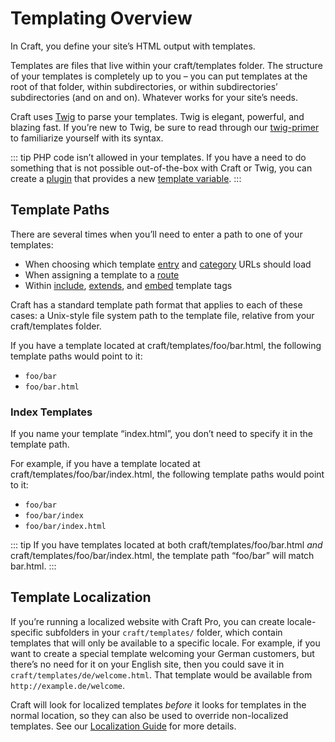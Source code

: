 # Templating Overview

In Craft, you define your site’s HTML output with templates.

Templates are files that live within your craft/templates folder. The structure of your templates is completely up to you – you can put templates at the root of that folder, within subdirectories, or within subdirectories’ subdirectories (and on and on). Whatever works for your site’s needs.

Craft uses [Twig](http://twig.sensiolabs.org/) to parse your templates. Twig is elegant, powerful, and blazing fast. If you’re new to Twig, be sure to read through our [twig-primer](twig-primer.md) to familiarize yourself with its syntax.

::: tip
PHP code isn’t allowed in your templates. If you have a need to do something that is not possible out-of-the-box with Craft or Twig, you can create a [plugin](plugins/introduction.md) that provides a new [template variable](plugins/variables.md).
:::

## Template Paths

There are several times when you’ll need to enter a path to one of your templates:

* When choosing which template [entry](sections-and-entries.md) and [category](categories.md) URLs should load
* When assigning a template to a [route](routing.md#dynamic-routes)
* Within [include](http://twig.sensiolabs.org/doc/tags/include.html), [extends](http://twig.sensiolabs.org/doc/tags/extends.html), and [embed](http://twig.sensiolabs.org/doc/tags/embed.html) template tags

Craft has a standard template path format that applies to each of these cases: a Unix-style file system path to the template file, relative from your craft/templates folder.

If you have a template located at craft/templates/foo/bar.html, the following template paths would point to it:

* `foo/bar`
* `foo/bar.html`

### Index Templates

If you name your template “index.html”, you don’t need to specify it in the template path.

For example, if you have a template located at craft/templates/foo/bar/index.html, the following template paths would point to it:

* `foo/bar`
* `foo/bar/index`
* `foo/bar/index.html`

::: tip
If you have templates located at both craft/templates/foo/bar.html *and* craft/templates/foo/bar/index.html, the template path “foo/bar” will match bar.html.
:::

## Template Localization

If you’re running a localized website with Craft Pro, you can create locale-specific subfolders in your `craft/templates/` folder, which contain templates that will only be available to a specific locale. For example, if you want to create a special template welcoming your German customers, but there’s no need for it on your English site, then you could save it in `craft/templates/de/welcome.html`. That template would be available from `http://example.de/welcome`.

Craft will look for localized templates _before_ it looks for templates in the normal location, so they can also be used to override non-localized templates. See our [Localization Guide](localization-guide.md) for more details.
